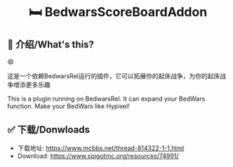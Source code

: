 <h1 align="center">🛏  
BedwarsScoreBoardAddon</h1>

## 📌 介绍/What's this?

😄

这是一个依赖BedwarsRel运行的插件，它可以拓展你的起床战争，为你的起床战争增添更多乐趣  

This is a plugin running on BedwarsRel. It can expand your BedWars function. Make your BedWars like Hypixel!  

## ✅ 下载/Donwloads
- 下载地址: https://www.mcbbs.net/thread-814322-1-1.html  
- Download: https://www.spigotmc.org/resources/74991/

